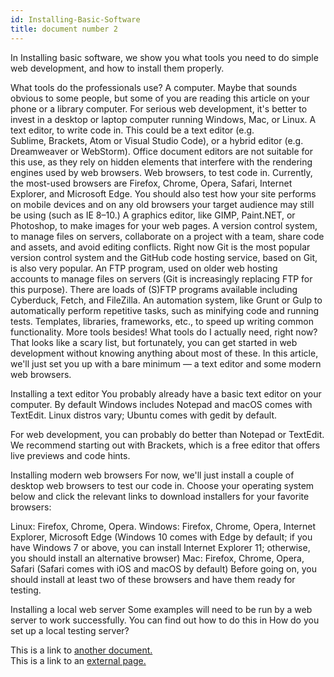 ```yaml
---
id: Installing-Basic-Software
title: document number 2
---
```

In Installing basic software, we show you what tools you need to do simple web development, and how to install them properly.

What tools do the professionals use?
A computer. Maybe that sounds obvious to some people, but some of you are reading this article on your phone or a library computer. For serious web development, it's better to invest in a desktop or laptop computer running Windows, Mac, or Linux.
A text editor, to write code in. This could be a text editor (e.g. Sublime, Brackets, Atom or Visual Studio Code), or a hybrid editor (e.g. Dreamweaver or WebStorm). Office document editors are not suitable for this use, as they rely on hidden elements that interfere with the rendering engines used by web browsers.
Web browsers, to test code in. Currently, the most-used browsers are Firefox, Chrome, Opera, Safari, Internet Explorer, and Microsoft Edge. You should also test how your site performs on mobile devices and on any old browsers your target audience may still be using (such as IE 8–10.)
A graphics editor, like GIMP, Paint.NET, or Photoshop, to make images for your web pages.
A version control system, to manage files on servers, collaborate on a project with a team, share code and assets, and avoid editing conflicts. Right now Git is the most popular version control system and the GitHub code hosting service, based on Git, is also very popular.
An FTP program, used on older web hosting accounts to manage files on servers (Git is increasingly replacing FTP for this purpose). There are loads of (S)FTP programs available including Cyberduck, Fetch, and FileZilla.
An automation system, like Grunt or Gulp to automatically perform repetitive tasks, such as minifying code and running tests.
Templates, libraries, frameworks, etc., to speed up writing common functionality.
More tools besides!
What tools do I actually need, right now?
That looks like a scary list, but fortunately, you can get started in web development without knowing anything about most of these. In this article, we'll just set you up with a bare minimum — a text editor and some modern web browsers.

Installing a text editor
You probably already have a basic text editor on your computer. By default Windows includes Notepad and macOS comes with TextEdit. Linux distros vary; Ubuntu comes with gedit by default.

For web development, you can probably do better than Notepad or TextEdit. We recommend starting out with Brackets, which is a free editor that offers live previews and code hints.

Installing modern web browsers
For now, we'll just install a couple of desktop web browsers to test our code in. Choose your operating system below and click the relevant links to download installers for your favorite browsers:

Linux: Firefox, Chrome, Opera.
Windows: Firefox, Chrome, Opera, Internet Explorer, Microsoft Edge (Windows 10 comes with Edge by default; if you have Windows 7 or above, you can install Internet Explorer 11; otherwise, you should install an alternative browser)
Mac: Firefox, Chrome, Opera, Safari (Safari comes with iOS and macOS by default)
Before going on, you should install at least two of these browsers and have them ready for testing.

Installing a local web server
Some examples will need to be run by a web server to work successfully. You can find out how to do this in How do you set up a local testing server?

This is a link to [another document.](doc3.md)  
This is a link to an [external page.](http://www.example.com)
